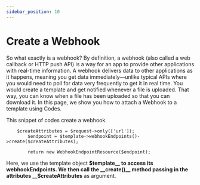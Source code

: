 ```yaml
---
sidebar_position: 10
---
```


# Create a Webhook

 So what exactly is a webhook? By definition, a webhook (also called a web callback or HTTP push API) is a way for an app to provide other applications with real-time information. A webhook delivers data to other applications as it happens, meaning you get data immediately—unlike typical APIs where you would need to poll for data very frequently to get it in real time.
 You would create a template and get notified whenever a file is uploaded. That way, you can know when a file has been uploaded so that you can download it.
In this page, we show you how to attach a Webhook to a template using Codes.

This snippet of codes create a webhook.
```
    $createAttributes = $request->only(['url']);
        $endpoint = $template->webhookEndpoints()->create($createAttributes);

        return new WebhookEndpointResource($endpoint);
 ```

 Here, we use the template object __$template__ to access its webhookEndpoints. We then call the __create()__ method passing in the attributes __$createAttributes__ as argument.